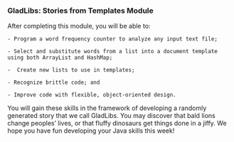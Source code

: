### GladLibs: Stories from Templates Module

After completing this module, you will be able to:

    - Program a word frequency counter to analyze any input text file;

    - Select and substitute words from a list into a document template using both ArrayList and HashMap;

    -  Create new lists to use in templates;

    - Recognize brittle code; and

    - Improve code with flexible, object-oriented design.

You will gain these skills in the framework of developing a randomly generated story that we call GladLibs. 
You may discover that bald lions change peoples’ lives, or that fluffy dinosaurs get things done in a jiffy.
We hope you have fun developing your Java skills this week!
